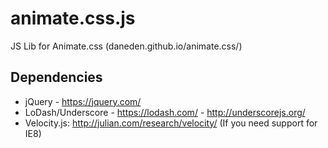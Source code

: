 # animate.css.js
JS Lib for Animate.css (daneden.github.io/animate.css/)

## Dependencies
- jQuery - https://jquery.com/
- LoDash/Underscore - https://lodash.com/ - http://underscorejs.org/
- Velocity.js: http://julian.com/research/velocity/ (If you need support for IE8)
